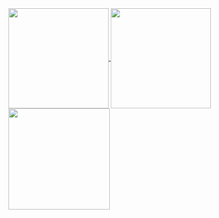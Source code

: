 <a href="#">
  <img height="200" align="center" src="https://github-readme-stats.vercel.app/api?username=SalmaMohammedHamedMustafa&show_icons=true&theme=radical&hide=contribs,issues&show=discussions_answered&rank_icon=github&include_all_commits=true&count_private=true&card_width=150" />
</a>
<a href="#">
  <img height="200" align="center" src="https://github-readme-stats.vercel.app/api/top-langs/?username=SalmaMohammedHamedMustafa&hide=html,scss,css&langs_count=8&layout=compact&theme=radical&card_width=150&count_private=true" />
</a>

<img align="left" height="202" src="https://github-readme-streak-stats.herokuapp.com?user=SalmaMohammedHamedMustafa&theme=radical"/>
